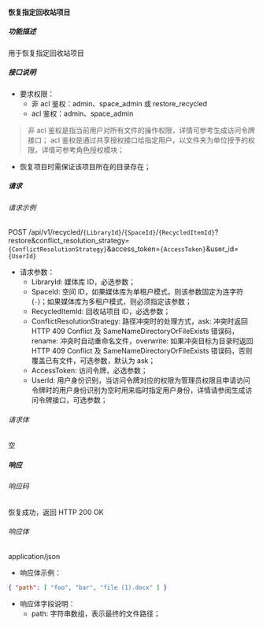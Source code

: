 #### 恢复指定回收站项目

##### 功能描述

用于恢复指定回收站项目

##### 接口说明

- 要求权限：
    - 非 acl 鉴权：admin、space_admin 或 restore_recycled
    - acl 鉴权：admin、space_admin

> 非 acl 鉴权是指当前用户对所有文件的操作权限，详情可参考生成访问令牌接口；
> acl 鉴权是通过共享授权接口给指定用户，以文件夹为单位授予的权限，详情可参考角色授权模块；

- 恢复项目时需保证该项目所在的目录存在；

##### 请求

###### 请求示例  

POST /api/v1/recycled/`{LibraryId}`/`{SpaceId}`/`{RecycledItemId}`?restore&conflict_resolution_strategy=`{ConflictResolutionStrategy}`&access_token=`{AccessToken}`&user_id=`{UserId}`

- 请求参数：
    - LibraryId: 媒体库 ID，必选参数；
    - SpaceId: 空间 ID，如果媒体库为单租户模式，则该参数固定为连字符(`-`)；如果媒体库为多租户模式，则必须指定该参数；
    - RecycledItemId: 回收站项目 ID，必选参数；
    - ConflictResolutionStrategy: 路径冲突时的处理方式，ask: 冲突时返回 HTTP 409 Conflict 及 SameNameDirectoryOrFileExists 错误码，rename: 冲突时自动重命名文件，overwrite: 如果冲突目标为目录时返回 HTTP 409 Conflict 及 SameNameDirectoryOrFileExists 错误码，否则覆盖已有文件，可选参数，默认为 ask；
    - AccessToken: 访问令牌，必选参数；
    - UserId: 用户身份识别，当访问令牌对应的权限为管理员权限且申请访问令牌时的用户身份识别为空时用来临时指定用户身份，详情请参阅生成访问令牌接口，可选参数；

###### 请求体

空

##### 响应

###### 响应码

恢复成功，返回 HTTP 200 OK

###### 响应体

application/json

- 响应体示例：

```json
{ "path": [ "foo", "bar", "file (1).docx" ] }
```

- 响应体字段说明：
    - path: 字符串数组，表示最终的文件路径；

